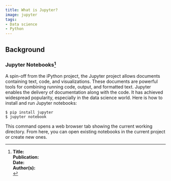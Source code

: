 ```yaml
---
title: What is Jupyter?
image: jupyter
tags:
- Data science
- Python
---
```

## Background

### Jupyter Notebooks[^1]

A spin-off from the iPython project, the Jupyter project allows documents containing text, code, and visualizations. These documents are powerful tools for combining running code, output, and formatted text. Jupyter enables the delivery of documentation along with the code. It has achieved widespread popularity, especially in the data science world. Here is how to install and run Jupyter notebooks:

```
$ pip install jupyter
$ jupyter notebook
```

This command opens a web browser tab showing the current working directory. From here, you can open existing notebooks in the current project or create new ones.


[^1]: **Title:** []()<br>
**Publication:** []()<br>
**Date:** <br>
**Author(s):** <br>

[^2]: **Title:** []()<br>
**Publication:** []()<br>
**Date:** <br>
**Author(s):** <br>